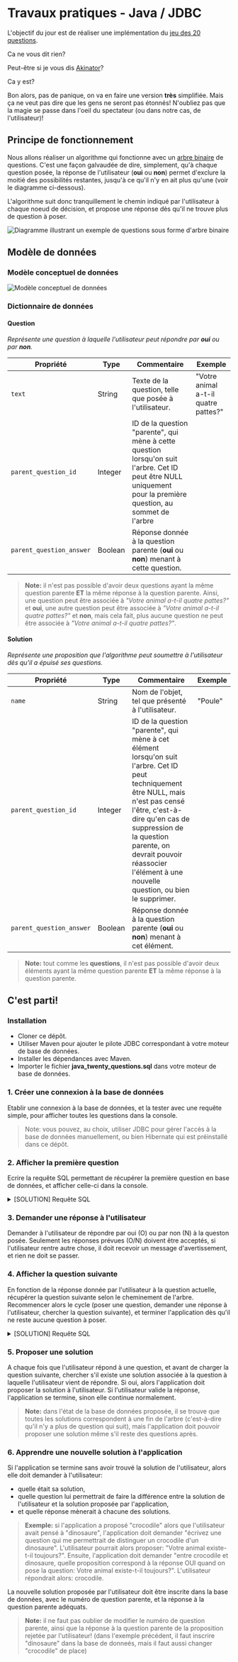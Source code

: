 # Travaux pratiques - Java / JDBC

L'objectif du jour est de réaliser une implémentation du [jeu des 20 questions](https://psycatgames.com/fr/magazine/conversation-starters/20-questions-game/).

Ca ne vous dit rien?

Peut-être si je vous dis [Akinator](https://fr.akinator.com/)?

Ca y est?

Bon alors, pas de panique, on va en faire une version **très** simplifiée. Mais ça ne veut pas dire que les gens ne seront pas étonnés! N'oubliez pas que la magie se passe dans l'oeil du spectateur (ou dans notre cas, de l'utilisateur)!

## Principe de fonctionnement

Nous allons réaliser un algorithme qui fonctionne avec un [arbre binaire](https://fr.wikipedia.org/wiki/Arbre_binaire) de questions. C'est une façon galvaudée de dire, simplement, qu'à chaque question posée, la réponse de l'utilisateur (**oui** ou **non**) permet d'exclure la moitié des possibilités restantes, jusqu'à ce qu'il n'y en ait plus qu'une (voir le diagramme ci-dessous).

L'algorithme suit donc tranquillement le chemin indiqué par l'utilisateur à chaque noeud de décision, et propose une réponse dès qu'il ne trouve plus de question à poser.

![Diagramme illustrant un exemple de questions sous forme d'arbre binaire](diagram.PNG)

## Modèle de données

### Modèle conceptuel de données

![Modèle conceptuel de données](er-model.PNG)

### Dictionnaire de données

#### Question

_Représente une question à laquelle l'utilisateur peut répondre par **oui** ou par **non**._

| Propriété | Type | Commentaire | Exemple |
| --- | --- | --- | --- |
| `text` | String | Texte de la question, telle que posée à l'utilisateur. | "Votre animal a-t-il quatre pattes?" |
| `parent_question_id` | Integer | ID de la question "parente", qui mène à cette question lorsqu'on suit l'arbre. Cet ID peut être NULL uniquement pour la première question, au sommet de l'arbre | |
| `parent_question_answer` | Boolean | Réponse donnée à la question parente (**oui** ou **non**) menant à cette question. | |

> **Note:** il n'est pas possible d'avoir deux questions ayant la même question parente **ET** la même réponse à la question parente. Ainsi, une question peut être associée à _"Votre animal a-t-il quatre pattes?"_ et **oui**, une autre question peut être associée à _"Votre animal a-t-il quatre pattes?"_ et **non**, mais cela fait, plus aucune question ne peut être associée à _"Votre animal a-t-il quatre pattes?"_.

#### Solution

_Représente une proposition que l'algorithme peut soumettre à l'utilisateur dès qu'il a épuisé ses questions._

| Propriété | Type | Commentaire | Exemple |
| --- | --- | --- | --- |
| `name` | String | Nom de l'objet, tel que présenté à l'utilisateur. | "Poule" |
| `parent_question_id` | Integer | ID de la question "parente", qui mène à cet élément lorsqu'on suit l'arbre. Cet ID peut techniquement être NULL, mais n'est pas censé l'être, c'est-à-dire qu'en cas de suppression de la question parente, on devrait pouvoir réassocier l'élément à une nouvelle question, ou bien le supprimer. | |
| `parent_question_answer` | Boolean | Réponse donnée à la question parente (**oui** ou **non**) menant à cet élément. | |

> **Note:** tout comme les **questions**, il n'est pas possible d'avoir deux éléments ayant la même question parente **ET** la même réponse à la question parente.

## C'est parti!

### Installation

- Cloner ce dépôt.
- Utiliser Maven pour ajouter le pilote JDBC correspondant à votre moteur de base de données.
- Installer les dépendances avec Maven.
- Importer le fichier **java_twenty_questions.sql** dans votre moteur de base de données.

### 1. Créer une connexion à la base de données

Etablir une connexion à la base de données, et la tester avec une requête simple, pour afficher toutes les questions dans la console.

> Note: vous pouvez, au choix, utiliser JDBC pour gérer l'accès à la base de données manuellement, ou bien Hibernate qui est préinstallé dans ce dépôt.

### 2. Afficher la première question

Ecrire la requête SQL permettant de récupérer la première question en base de données, et afficher celle-ci dans la console.

<details>
  <summary>[SOLUTION] Requête SQL</summary>

```
SELECT * FROM `questions` WHERE `parent_question_id` IS NULL
```
</details>

### 3. Demander une réponse à l'utilisateur

Demander à l'utilisateur de répondre par oui (O) ou par non (N) à la queston posée. Seulement les réponses prévues (O/N) doivent être acceptés, si l'utilisateur rentre autre chose, il doit recevoir un message d'avertissement, et rien ne doit se passer.

### 4. Afficher la question suivante

En fonction de la réponse donnée par l'utilisateur à la question actuelle, récupérer la question suivante selon le cheminement de l'arbre. Recommencer alors le cycle (poser une question, demander une réponse à l'utilisateur, chercher la question suivante), et terminer l'application dès qu'il ne reste aucune question à poser.

<details>
  <summary>[SOLUTION] Requête SQL</summary>

Avec:

- **currentQuestionId**: ID de la question à laquelle l'utilisateur vient de répondre
- **userAnswer**: Réponse donnée par l'utilisateur sous forme de nombre (0 = non, 1 = oui)

```
SELECT * FROM `questions` WHERE `parent_question_id` = [currentQuestionId] AND `parent_question_answer` = [userAnswer]
```
</details>

### 5. Proposer une solution

A chaque fois que l'utilisateur répond à une question, et avant de charger la question suivante, chercher s'il existe une solution associée à la question à laquelle l'utilisateur vient de répondre. Si oui, alors l'application doit proposer la solution à l'utilisateur. Si l'utilisateur valide la réponse, l'application se termine, sinon elle continue normalement.

> **Note:** dans l'état de la base de données proposée, il se trouve que toutes les solutions correspondent à une fin de l'arbre (c'est-à-dire qu'il n'y a plus de question qui suit), mais l'application doit pouvoir proposer une solution même s'il reste des questions après.

### 6. Apprendre une nouvelle solution à l'application

Si l'application se termine sans avoir trouvé la solution de l'utilisateur, alors elle doit demander à l'utilisateur:

- quelle était sa solution,
- quelle question lui permettrait de faire la différence entre la solution de l'utilisateur et la solution proposée par l'application,
- et quelle réponse mènerait à chacune des solutions.

> **Exemple:** si l'application a proposé "crocodile" alors que l'utilisateur avait pensé à "dinosaure", l'application doit demander "écrivez une question qui me permettrait de distinguer un crocodile d'un dinosaure". L'utilisateur pourrait alors proposer: "Votre animal existe-t-il toujours?". Ensuite, l'application doit demander "entre crocodile et dinosaure, quelle proposition correspond à la réponse OUI quand on pose la question: Votre animal existe-t-il toujours?". L'utilisateur répondrait alors: crocodile.

La nouvelle solution proposée par l'utilisateur doit être inscrite dans la base de données, avec le numéro de question parente, et la réponse à la question parente adéquats.

> **Note:** il ne faut pas oublier de modifier le numéro de question parente, ainsi que la réponse à la question parente de la proposition rejetée par l'utilisateur! (dans l'exemple précédent, il faut inscrire "dinosaure" dans la base de donneés, mais il faut aussi changer "crocodile" de place)
